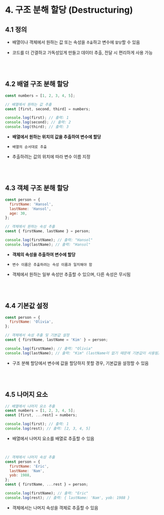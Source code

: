 # 4. 구조 분해 할당 (Destructuring)

## 4.1 정의

- 배열이나 객체에서 원하는 값 또는 속성을 `추출`하고 변수에 `할당`할 수 있음

- 코드를 더 간결하고 가독성있게 만들고 데이터 추출, 전달 시 편리하게 사용 가능

<br/><br/>

## 4.2 배열 구조 분해 할당

```javascript
const numbers = [1, 2, 3, 4, 5];

// 배열에서 원하는 값 추출
const [first, second, third] = numbers;

console.log(first); // 출력: 1
console.log(second); // 출력: 2
console.log(third); // 출력: 3
```

- **배열에서 원하는 위치의 값을 추출하여 변수에 할당**

- `배열의 순서대로 추출`

- 추출하려는 값의 위치에 따라 변수 이름 지정

<br/><br/>

## 4.3 객체 구조 분해 할당

```javascript
const person = {
  firstName: 'Hansol',
  lastName: 'Hansol',
  age: 30,
};

// 객체에서 원하는 속성 추출
const { firstName, lastName } = person;

console.log(firstName); // 출력: "Hansol"
console.log(lastName); // 출력: "Hansol"
```

- **객체의 속성을 추출하여 변수에 할당**

- `변수 이름은 추출하려는 속성 이름과 일치해야 함`

- 객체에서 원하는 일부 속성만 추출할 수 있으며, 다른 속성은 무시됨

<br/><br/>

## 4.4 기본값 설정

```javascript
const person = {
  firstName: 'Olivia',
};

// 객체에서 속성 추출 및 기본값 설정
const { firstName, lastName = 'Kim' } = person;

console.log(firstName); // 출력: "Olivia"
console.log(lastName); // 출력: "Kim" (lastName이 없기 때문에 기본값이 사용됨)
```

- 구조 분해 할당에서 변수에 값을 할당하지 못할 경우, 기본값을 설정할 수 있음

<br/><br/>

## 4.5 나머지 요소

```javascript
// 배열에서 나머지 요소 추출
const numbers = [1, 2, 3, 4, 5];
const [first, ...rest] = numbers;

console.log(first); // 출력: 1
console.log(rest); // 출력: [2, 3, 4, 5]
```

- 배열에서 나머지 요소를 배열로 추출할 수 있음

<br/>

```javascript
// 객체에서 나머지 속성 추출
const person = {
  firstName: 'Eric',
  lastName: 'Nam',
  yob: 1988,
};
const { firstName, ...rest } = person;

console.log(firstName); // 출력: "Eric"
console.log(rest); // 출력: { lastName: 'Nam', yob: 1988 }
```

- 객체에서는 나머지 속성을 객체로 추출할 수 있음
